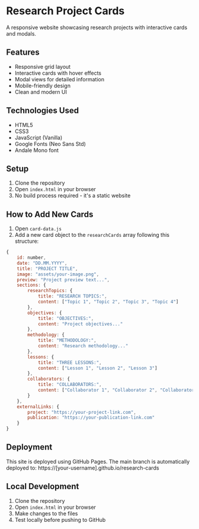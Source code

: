 # Research Project Cards

A responsive website showcasing research projects with interactive cards and modals.

## Features

- Responsive grid layout
- Interactive cards with hover effects
- Modal views for detailed information
- Mobile-friendly design
- Clean and modern UI

## Technologies Used

- HTML5
- CSS3
- JavaScript (Vanilla)
- Google Fonts (Neo Sans Std)
- Andale Mono font

## Setup

1. Clone the repository
2. Open `index.html` in your browser
3. No build process required - it's a static website

## How to Add New Cards

1. Open `card-data.js`
2. Add a new card object to the `researchCards` array following this structure:
```javascript
{
    id: number,
    date: "DD.MM.YYYY",
    title: "PROJECT TITLE",
    image: "assets/your-image.png",
    preview: "Project preview text...",
    sections: {
        researchTopics: {
            title: "RESEARCH TOPICS:",
            content: ["Topic 1", "Topic 2", "Topic 3", "Topic 4"]
        },
        objectives: {
            title: "OBJECTIVES:",
            content: "Project objectives..."
        },
        methodology: {
            title: "METHODOLOGY:",
            content: "Research methodology..."
        },
        lessons: {
            title: "THREE LESSONS:",
            content: ["Lesson 1", "Lesson 2", "Lesson 3"]
        },
        collaborators: {
            title: "COLLABORATORS:",
            content: ["Collaborator 1", "Collaborator 2", "Collaborator 3", "Collaborator 4"]
        }
    },
    externalLinks: {
        project: "https://your-project-link.com",
        publication: "https://your-publication-link.com"
    }
}
```

## Deployment

This site is deployed using GitHub Pages. The main branch is automatically deployed to:
https://[your-username].github.io/research-cards

## Local Development

1. Clone the repository
2. Open `index.html` in your browser
3. Make changes to the files
4. Test locally before pushing to GitHub